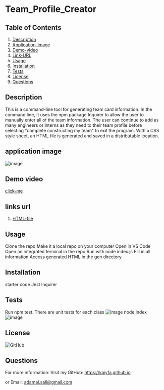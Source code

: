 # Team_Profile_Creator

## Table of Contents
1. [Description](#description)
2. [Application-image](#application-image)
3. [Demo-video](#demo-video)
4. [Link-URL](#url)
5. [Usage](#usage)
6. [Installation](installation)
7. [Tests](#tests)
8. [License](#license)
9. [Questions](#questions)

## Description
This is a command-line tool for generating team card information. In the command line, it uses the npm package Inquirer to allow the user to manually enter all of the team information. The user can continue to add as many engineers or interns as they need to their team profile before selecting "complete constructing my team" to exit the program. With a CSS style sheet, an HTML file is generated and saved in a distributable location.

## application image

![image](https://user-images.githubusercontent.com/115763652/215901559-36220073-7d33-40b2-a1b3-ac26e90062c8.png)

## Demo video

[click-me](#https://drive.google.com/file/d/1HXni-zE_ckjNFwsLubUZfFjd3Y1Vp3sv/view)


## links url

1. [HTML-file](#http://127.0.0.1:5500/gen/index.html)

## Usage
Clone the repo
Make it a local repo on your computer
Open in VS Code
Open an integrated terminal in the repo
Run with node index.js
Fill in all information
Access generated HTML in the gen directory


## Installation
starter code 
Jest
Inquirer

## Tests
Run npm test. There are unit tests for each class 
![image](https://user-images.githubusercontent.com/115763652/215899655-ca2309df-e3d9-40ff-8104-bb76986cb09a.png)
node index
![image](https://user-images.githubusercontent.com/115763652/215899493-75c56653-a32e-4177-817d-35c9bf0d7c92.png)

## License

![GitHub](https://img.shields.io/github/license/kaiyfa/Team_Profile_Creator)

## Questions
For more information: Visit my GitHub: https://kaiyfa.github.io

or Email: adamal.sall@gmail.com
